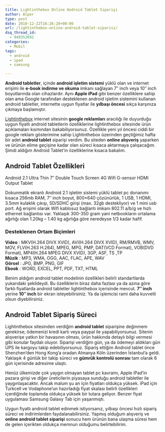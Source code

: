 ```yaml
---
title: Lightinthebox Online Android Tablet Siparişi
author: Alper
type: post
date: 2010-12-22T16:26:20+00:00
url: /lightinthebox-online-android-tablet-siparisi/
dsq_thread_id:
  - 949352692
categories:
  - Mobil
tags:
  - android
  - ipad
  - samsung

---
```

**Android tabletler**, içinde **android işletim sistemi** yüklü olan ve internet erişimi ile **e-book indirme ve okuma** imkanı sağlayan 7&#8243; inch veya 10&#8243; inch boyutlarında olan cihazlardır. Aynı **Apple iPad** gibi benzer özelliklere sahip olan ama Google tarafından desteklenen android işletim sistemini kullanan android tabletler, internette uygun fiyatlar ile **yılbaşı öncesi** sıkça karşınıza çıkmaya başlamıştır.

<a href="http://www.lightinthebox.com/" target="_blank">Lightinthebox</a> internet sitesinin **google reklamları** aracılığı ile duyurduğu uygun fiyatlı android tabletlerin özelliklerine lightinthebox sitesinde ürün açıklamaları kısmından bakabiliyorsunuz. Özellikle yeni yıl öncesi ciddi bir google reklam gösterimine sahip Lightinthebox üzerinden geçtiğimiz hafta bir adet **android tablet** siparişi verdim. Bu siteden **online alışveriş** yaparken ve ürünün elime geçişine kadar olan süreci kısaca aktarmaya çalışacağım. Şimdi aldığım Android Tablet&#8217;in özelliklerine kısaca bakalım.

## Android Tablet Özellikleri

Android 2.1 Ultra Thin 7&#8243; Double Touch Screen 4G Wifi G-sensor HDMI Output Tablet 

Dokunmatik ekranlı Android 2.1 işletim sistemi yüklü tablet pc donanımı kısaca 256mb RAM, 7&#8243; inch boyut, 800&#215;640 çözünürlük, 1 USB, 1 HDMI, 3.5mm kulaklık çıkışı, SD/SDHC girişi (max. 32gb destekliyor) ve 1 mini usb port. Ağ erişimi olarak Wifi kablosuz bağlantı imkanı 802.11 a/b/g ve hızlı ethernet bağlantısı var. Yaklaşık 300-350 gram yani netbookların ortalama ağırlığı olan 1.20kg &#8211; 1.40 kg ağırlığa göre neredeyse 1/3 kadar hafif.

### Desteklenen Ortam Biçimleri

**Video** : MKV(H.264 DIVX XVID), AVI(H.264 DIVX XVID), RM/RMVB, WMV, MOV, FLV(H.263 H.264), MPEG, MPG, PMP, DAT(VCD Format), VOB(DVD Format), MP4(H.264 MPEG DIVX XVID), 3GP, ASF, TS ,TP  
**Müzik** : MP3, WMA, OGG, AAC, FLAC, APE, WAV  
**Görsel** : JPG, BMP, PNG, GIF  
**Ebook** : WORD, EXCEL, PPT, PDF, TXT, HTML

Benim aldığım android tablet modelinin özellikleri belirli standartlarda yukarıdaki şekildeydi. Bu özelliklerin biraz daha fazlası ya da azına göre farklı fiyatlarda android tabletler lightinthebox içerisinde mevcut. **7&#8243; inch** yerine **10&#8243; inch** bir ekran isteyebilirsiniz. Ya da işlemcisi rami daha kuvvetli olsun diyebilirsiniz.

## Android Tablet Sipariş Süreci

Lightinthebox sitesinden verdiğim **android tablet** siparişine değinmem gerekirse; ödemenizi kredi kartı veya paypal ile yapabiliyorsunuz. Sitenin alışverişe yatkın bir havasının olması, ürün hakkında detaylı bilgi vermesi gibi konular faydalı oluyor. Siparişi verdiğim gün, ya da ödemeyi aldıkları gün UPS ile kargoyu takip edebiliyorsunuz. Sipariş ettiğim Android tablet önce Shenzhen&#8217;den Hong Kong&#8217;a oradan Almanya Köln üzerinden İstanbul&#8217;a geldi. Yaklaşık 4 günlük bir takip süreci ve **gümrük kontrolü sonrası** tam olarak 6 gün içerisinde adresime ulaştı.

Henüz ülkemizde çok yaygın olmayan tablet pc kavramı, Apple iPad&#8217;in pazara girişi ve diğer üreticilerin piyasaya sunduğu android tabletler ile yaygınlaşacaktır. Ancak malum şu an için fiyatları oldukça yüksek. iPad için Turkcell ve Vodaphone&#8217;un hazırladığı fiyat skalası belirli özellikleri içerdiğinde toplamda oldukça yüksek bir tutara geliyor. Benzer fiyat uygulaması Samsung Galaxy Tab için yaşanmıştı.

Uygun fiyatlı android tablet edinmek istiyorsanız, yılbaşı öncesi hızlı sipariş süreci ve indirimlerden faydalanabilirsiniz. Yapmış olduğum alışveriş ve **online android tablet siparişi** sonucu hem ürünün bana ulaşma süresi hem de gelen içerikten oldukça memnun olduğumu belirtebilirim.